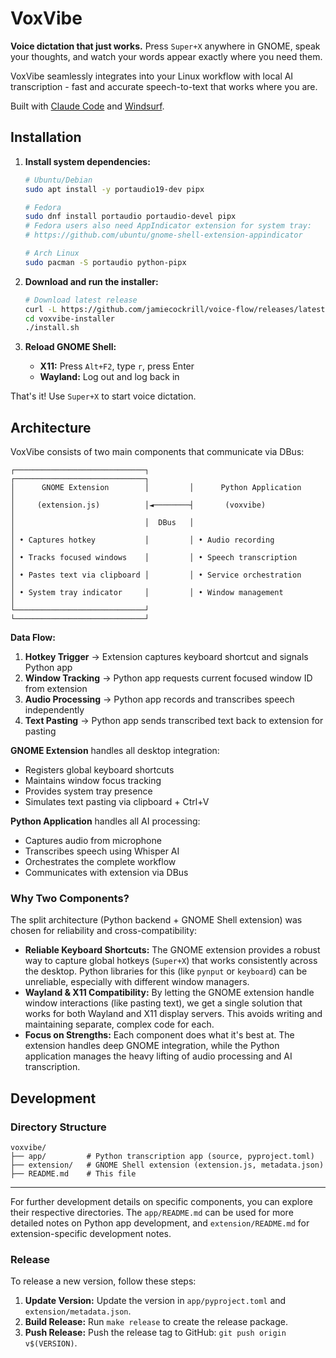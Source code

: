 # VoxVibe

**Voice dictation that just works.** Press `Super+X` anywhere in GNOME, speak your thoughts, and watch your words appear exactly where you need them.

VoxVibe seamlessly integrates into your Linux workflow with local AI transcription - fast and accurate speech-to-text that works where you are.

Built with [Claude Code](https://www.anthropic.com/claude-code) and [Windsurf](https://windsurf.com/).

## Installation

1. **Install system dependencies:**
   ```bash
   # Ubuntu/Debian
   sudo apt install -y portaudio19-dev pipx
   
   # Fedora
   sudo dnf install portaudio portaudio-devel pipx
   # Fedora users also need AppIndicator extension for system tray:
   # https://github.com/ubuntu/gnome-shell-extension-appindicator
   
   # Arch Linux
   sudo pacman -S portaudio python-pipx
   ```

2. **Download and run the installer:**
   ```bash
   # Download latest release
   curl -L https://github.com/jamiecockrill/voice-flow/releases/latest/download/voxvibe-installer.tar.gz | tar -xz
   cd voxvibe-installer
   ./install.sh
   ```

3. **Reload GNOME Shell:**
   - **X11:** Press `Alt+F2`, type `r`, press Enter
   - **Wayland:** Log out and log back in

That's it! Use `Super+X` to start voice dictation.

## Architecture

VoxVibe consists of two main components that communicate via DBus:

```
┌─────────────────────────────┐         ┌─────────────────────────────┐
│      GNOME Extension        │         │      Python Application     │
│     (extension.js)          │◄────────┤       (voxvibe)             │
│                             │  DBus   │                             │
│ • Captures hotkey           │         │ • Audio recording           │
│ • Tracks focused windows    │         │ • Speech transcription      │
│ • Pastes text via clipboard │         │ • Service orchestration     │
│ • System tray indicator     │         │ • Window management         │
└─────────────────────────────┘         └─────────────────────────────┘
```

**Data Flow:**
1. **Hotkey Trigger** → Extension captures keyboard shortcut and signals Python app
2. **Window Tracking** → Python app requests current focused window ID from extension  
3. **Audio Processing** → Python app records and transcribes speech independently
4. **Text Pasting** → Python app sends transcribed text back to extension for pasting

**GNOME Extension** handles all desktop integration:
- Registers global keyboard shortcuts
- Maintains window focus tracking
- Provides system tray presence
- Simulates text pasting via clipboard + Ctrl+V

**Python Application** handles all AI processing:
- Captures audio from microphone
- Transcribes speech using Whisper AI
- Orchestrates the complete workflow
- Communicates with extension via DBus

### Why Two Components?

The split architecture (Python backend + GNOME Shell extension) was chosen for reliability and cross-compatibility:

- **Reliable Keyboard Shortcuts:** The GNOME extension provides a robust way to capture global hotkeys (`Super+X`) that works consistently across the desktop. Python libraries for this (like `pynput` or `keyboard`) can be unreliable, especially with different window managers.
- **Wayland & X11 Compatibility:** By letting the GNOME extension handle window interactions (like pasting text), we get a single solution that works for both Wayland and X11 display servers. This avoids writing and maintaining separate, complex code for each.
- **Focus on Strengths:** Each component does what it's best at. The extension handles deep GNOME integration, while the Python application manages the heavy lifting of audio processing and AI transcription.

## Development

### Directory Structure

```
voxvibe/
├── app/         # Python transcription app (source, pyproject.toml)
├── extension/   # GNOME Shell extension (extension.js, metadata.json)
├── README.md    # This file
```

---

For further development details on specific components, you can explore their respective directories.
The `app/README.md` can be used for more detailed notes on Python app development, and `extension/README.md` for extension-specific development notes.

### Release

To release a new version, follow these steps:

1.  **Update Version:** Update the version in `app/pyproject.toml` and `extension/metadata.json`.
2.  **Build Release:** Run `make release` to create the release package.
3.  **Push Release:** Push the release tag to GitHub: `git push origin v$(VERSION)`.
